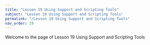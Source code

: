 ```yaml
---
title: "Lesson 19 Using Support and Scripting Tools"
subject: "Lesson 19 Using Support and Scripting Tools"
permalink: "/Lesson 19 Using Support and Scripting Tools"
nav_order: 19
---
```


Welcome to the page of Lesson 19 Using Support and Scripting Tools
